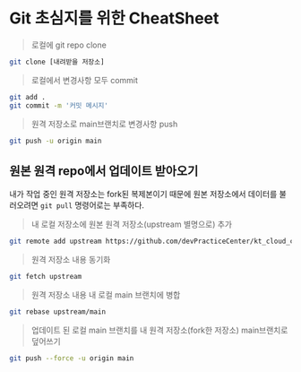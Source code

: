 # Git 초심지를 위한 CheatSheet

> 로컬에 git repo clone

```bash
git clone [내려받을 저장소]
```

> 로컬에서 변경사항 모두 commit

```bash
git add .
git commit -m '커밋 메시지'
```

> 원격 저장소로 main브랜치로 변경사항 push

```bash
git push -u origin main
```

## 원본 원격 repo에서 업데이트 받아오기

내가 작업 중인 원격 저장소는 fork된 복제본이기 때문에 원본 저장소에서 데이터를 불러오려면 `git pull` 명령어로는 부족하다.

> 내 로컬 저장소에 원본 원격 저장소(upstream 별명으로) 추가

```bash 
git remote add upstream https://github.com/devPracticeCenter/kt_cloud_cicd_basic.git
```

> 원격 저장소 내용 동기화

```bash
git fetch upstream
```

> 원격 저장소 내용 내 로컬 main 브랜치에 병합

```bash
git rebase upstream/main
```

> 업데이트 된 로컬 main 브랜치를 내 원격 저장소(fork한 저장소) main브랜치로 덮어쓰기

```bash
git push --force -u origin main
```